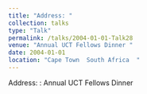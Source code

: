 ```yaml
---
title: "Address: "
collection: talks
type: "Talk"
permalink: /talks/2004-01-01-Talk28
venue: "Annual UCT Fellows Dinner "
date: 2004-01-01
location: "Cape Town  South Africa  "
---
```


Address: : Annual UCT Fellows Dinner 

